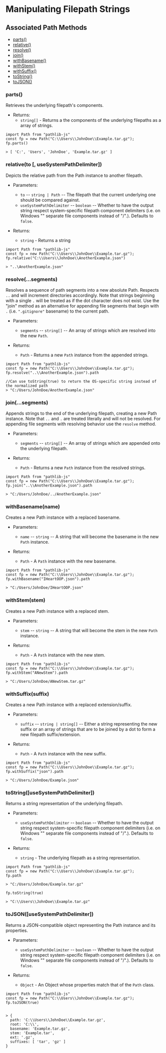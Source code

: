 # Manipulating Filepath Strings

## Associated Path Methods

- [parts()](#parts)
- [relative()](#relative)
- [resolve()](#resolve)
- [join()](#join)
- [withBasename()](#withBasename)
- [withStem()](#withStem)
- [withSuffix()](#withSuffix)
- [toString()](#toString)
- [toJSON()](#toJSON)

### parts() <a name = "#parts"></a>

Retrieves the underlying filepath's components.

- Returns:
  - `string[]` - Returns a the components of the underlying filepaths as a array of strings.

```
import Path from "pathlib-js"
const fp = new Path("C:\\Users\\JohnDoe\\Example.tar.gz");
fp.parts()

> [ 'C:', 'Users', 'JohnDoe', 'Example.tar.gz' ]

```

### relative(to [, useSystemPathDelimiter])

Depicts the relative path from the Path instance to another filepath.

- Parameters:

  - `to` -- `string | Path` -- The filepath that the current underlying one should be compared against.
  - `useSystemPathDelimiter` -- `boolean` -- Whether to have the output string respect system-specific filepath component delimiters (i.e. on Windows "\" separate file components instead of "/".). Defaults to `false`.

- Returns:
  - `string` - Returns a string

```
import Path from "pathlib-js"
const fp = new Path("C:\\Users\\JohnDoe\\Example.tar.gz");
fp.relative("C:\\Users\\JohnDoe\\AnotherExample.json")

> "..\AnotherExample.json"
```

### resolve(...segments)

Resolves a sequence of path segments into a new absolute Path. Respects `..` and will increment directories accordingly. Note that strings beginning with a single `.` will be treated as if the dot character does not exist. Use the "join" method as an alternative for appending file segments that begin with `.` (i.e. `".gitignore"` basename) to the current path.

- Parameters:

  - `segments` -- `string[]` -- An array of strings which are resolved into the new `Path`.

- Returns:
  - `Path` - Returns a new `Path` instance from the appended strings.

```
import Path from "pathlib-js"
const fp = new Path("C:\\Users\\JohnDoe\\Example.tar.gz");
fp.resolve("..\\AnotherExample.json").path

//Can use toString(true) to return the OS-specific string instead of the normalized path
> "C:/Users/JohnDoe/AnotherExample.json"
```

### join(...segments)

Appends strings to the end of the underlying filepath, creating a new Path instance. Note that `..` and `.` are treated literally and will not be resolved. For appending file segments with resolving behavior use the `resolve` method.

- Parameters:

  - `segments` -- `string[]` -- An array of strings which are appended onto the underlying filepath.

- Returns:
  - `Path` - Returns a new `Path` instance from the resolved strings.

```
import Path from "pathlib-js"
const fp = new Path("C:\\Users\\JohnDoe\\Example.tar.gz");
fp.join("..\\AnotherExample.json").path

> "C:/Users/JohnDoe/../AnotherExample.json"
```

### withBasename(name)

Creates a new Path instance with a replaced basename.

- Parameters:

  - `name` -- `string` -- A string that will become the basename in the new `Path` instance.

- Returns:
  - `Path` - A `Path` instance with the new basename.

```
import Path from "pathlib-js"
const fp = new Path("C:\\Users\\JohnDoe\\Example.tar.gz");
fp.withBasename("IHeartOOP.json").path

> "C:/Users/JohnDoe/IHeartOOP.json"
```

### withStem(stem)

Creates a new Path instance with a replaced stem.

- Parameters:

  - `stem` -- `string` -- A string that will become the stem in the new `Path` instance.

- Returns:
  - `Path` - A `Path` instance with the new stem.

```
import Path from "pathlib-js"
const fp = new Path("C:\\Users\\JohnDoe\\Example.tar.gz");
fp.withStem("ANewStem").path

> "C:/Users/JohnDoe/ANewStem.tar.gz"
```

### withSuffix(suffix)

Creates a new Path instance with a replaced extension/suffix.

- Parameters:

  - `suffix` -- `string | string[]` -- Either a string representing the new suffix or an array of strings that are to be joined by a dot to form a new filepath suffix/extension.

- Returns:
  - `Path` - A `Path` instance with the new suffix.

```
import Path from "pathlib-js"
const fp = new Path("C:\\Users\\JohnDoe\\Example.tar.gz");
fp.withSuffix("json").path

> "C:/Users/JohnDoe/Example.json"
```

### toString([useSystemPathDelimiter])

Returns a string representation of the underlying filepath.

- Parameters:

  - `useSystemPathDelimiter` -- `boolean` -- Whether to have the output string respect system-specific filepath component delimiters (i.e. on Windows "\" separate file components instead of "/".). Defaults to `false`.

- Returns:

  - `string` - The underlying filepath as a string representation.

```
import Path from "pathlib-js"
const fp = new Path("C:\\Users\\JohnDoe\\Example.tar.gz");
fp.path

> "C:/Users/JohnDoe/Example.tar.gz"

fp.toString(true)

> "C:\\Users\\JohnDoe\\Example.tar.gz"
```

### toJSON([useSystemPathDelimiter])

Returns a JSON-compatible object representing the Path instance and its properties.

- Parameters:

  - `useSystemPathDelimiter` -- `boolean` -- Whether to have the output string respect system-specific filepath component delimiters (i.e. on Windows "\" separate file components instead of "/".). Defaults to `false`.

- Returns:

  - `Object` - An Object whose properties match that of the `Path` class.

```
import Path from "pathlib-js"
const fp = new Path("C:\\Users\\JohnDoe\\Example.tar.gz");
fp.toJSON(true)


> {
  path: 'C:\\Users\\JohnDoe\\Example.tar.gz',
  root: 'C:\\',
  basename: 'Example.tar.gz',
  stem: 'Example.tar',
  ext: '.gz',
  suffixes: [ 'tar', 'gz' ]
}
```
